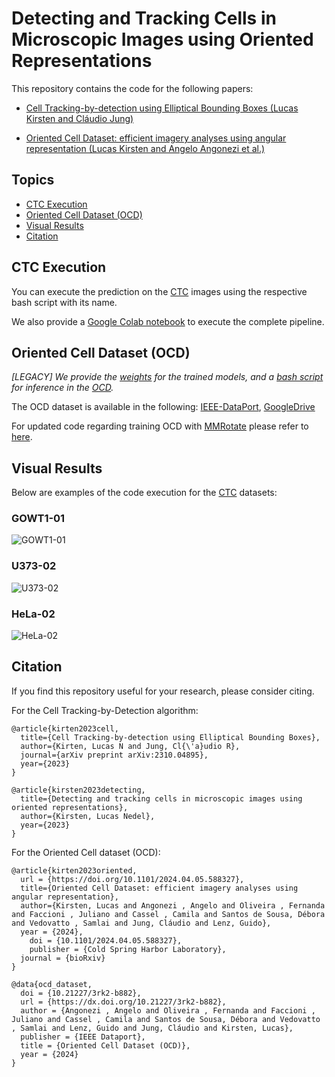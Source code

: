 # Detecting and Tracking Cells in Microscopic Images using Oriented Representations

This repository contains the code for the following papers:
- [Cell Tracking-by-detection using Elliptical Bounding Boxes (Lucas Kirsten and Cláudio Jung)](https://arxiv.org/abs/2310.04895)

-  [Oriented Cell Dataset: efficient imagery analyses using angular representation (Lucas Kirsten and Angelo Angonezi et al.)](https://www.biorxiv.org/content/10.1101/2024.04.05.588327v1)

## Topics

- [CTC Execution](#ctc-execution)
- [Oriented Cell Dataset (OCD)](#oriented-cell-dataset-ocd)
- [Visual Results](#visual-results)
- [Citation](#citation)

## CTC Execution

You can execute the prediction on the [CTC](http://celltrackingchallenge.net/) images using the respective bash script with its name.

We also provide a [Google Colab notebook](https://github.com/LucasKirsten/Deep-Cell-Tracking-EBB/blob/master/ISBI_Cell_Tracking.ipynb) to execute the complete pipeline.

## Oriented Cell Dataset (OCD)

*[LEGACY] We provide the [weights](https://drive.google.com/drive/u/0/folders/13N4G9k1E6wO3-RWXQv0pXMI8-4bZeBKo) for the trained models, and a [bash script](https://github.com/LucasKirsten/Deep-Cell-Tracking-EBB/blob/master/RotationDetection/make_prediction.sh) for inference in the [OCD](https://ieee-dataport.org/documents/oriented-cell-dataset-ocd).*

The OCD dataset is available in the following: [IEEE-DataPort](https://ieee-dataport.org/documents/oriented-cell-dataset-ocd), [GoogleDrive](https://drive.google.com/drive/folders/1vREKlRz9QkSWrUApkZamv_oUrw3tOFI3?usp=drive_link)

For updated code regarding training OCD with [MMRotate](https://github.com/open-mmlab/mmrotate) please refer to [here](https://github.com/jhlmarques/OCDDataset).

## Visual Results

Below are examples of the code execution for the [CTC](http://celltrackingchallenge.net/) datasets:

### GOWT1-01
![GOWT1-01](images/GOWT1-01.gif)

### U373-02
![U373-02](images/U373-02.gif)

### HeLa-02
![HeLa-02](images/HeLa-02.gif)

## Citation

If you find this repository useful for your research, please consider citing.

For the Cell Tracking-by-Detection algorithm:
```
@article{kirten2023cell,
  title={Cell Tracking-by-detection using Elliptical Bounding Boxes},
  author={Kirten, Lucas N and Jung, Cl{\'a}udio R},
  journal={arXiv preprint arXiv:2310.04895},
  year={2023}
}

@article{kirsten2023detecting,
  title={Detecting and tracking cells in microscopic images using oriented representations},
  author={Kirsten, Lucas Nedel},
  year={2023}
}
```

For the Oriented Cell dataset (OCD):

```
@article{kirten2023oriented,
  url = {https://doi.org/10.1101/2024.04.05.588327},
  title={Oriented Cell Dataset: efficient imagery analyses using angular representation},
  author={Kirsten, Lucas and Angonezi , Angelo and Oliveira , Fernanda and Faccioni , Juliano and Cassel , Camila and Santos de Sousa, Débora and Vedovatto , Samlai and Jung, Cláudio and Lenz, Guido},
  year = {2024},
	doi = {10.1101/2024.04.05.588327},
	publisher = {Cold Spring Harbor Laboratory},
  journal = {bioRxiv}
}

@data{ocd_dataset,
  doi = {10.21227/3rk2-b882},
  url = {https://dx.doi.org/10.21227/3rk2-b882},
  author = {Angonezi , Angelo and Oliveira , Fernanda and Faccioni , Juliano and Cassel , Camila and Santos de Sousa, Débora and Vedovatto , Samlai and Lenz, Guido and Jung, Cláudio and Kirsten, Lucas},
  publisher = {IEEE Dataport},
  title = {Oriented Cell Dataset (OCD)},
  year = {2024}
}
```
